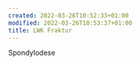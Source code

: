 ```yaml
---
created: 2022-03-26T10:52:33+01:00
modified: 2022-03-26T10:53:37+01:00
title: LWK Fraktur
---
```


Spondylodese
